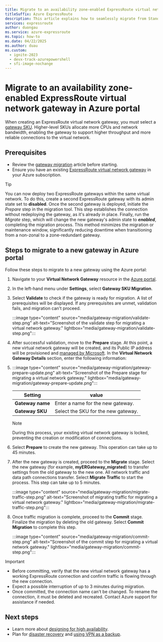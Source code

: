 ```yaml
---
title: Migrate to an availability zone-enabled ExpressRoute virtual network gateway in Azure portal
titleSuffix: Azure ExpressRoute
description: This article explains how to seamlessly migrate from Standard/HighPerf/UltraPerf SKUs to ErGw1/2/3AZ SKUs in Azure portal.
services: expressroute
author: duongau
ms.service: azure-expressroute
ms.topic: how-to
ms.date: 04/22/2025
ms.author: duau
ms.custom:
  - ignite-2023
  - devx-track-azurepowershell
  - sfi-image-nochange
---
```


# Migrate to an availability zone-enabled ExpressRoute virtual network gateway in Azure portal

When creating an ExpressRoute virtual network gateway, you must select a [gateway SKU](expressroute-about-virtual-network-gateways.md). Higher-level SKUs allocate more CPUs and network bandwidth, enabling the gateway to support higher throughput and more reliable connections to the virtual network.

## Prerequisites

- Review the [gateway migration](gateway-migration.md) article before starting.
- Ensure you have an existing [ExpressRoute virtual network gateway](expressroute-howto-add-gateway-portal-resource-manager.md) in your Azure subscription.

> [!TIP]
> You can now deploy two ExpressRoute gateways within the same virtual network. To do this, create a second ExpressRoute gateway with its admin state set to **disabled**. Once the second gateway is deployed, initiate the *Prepare* step in the migration tool. This step establishes the connection without redeploying the gateway, as it's already in place. Finally, run the *Migrate* step, which will change the new gateway's admin state to **_enabled_**, completing the migration process. This method minimizes the migration or maintenance window, significantly reducing downtime when transitioning from a non-zonal to a zone-redundant gateway.

## Steps to migrate to a new gateway in Azure portal

Follow these steps to migrate to a new gateway using the Azure portal:

1. Navigate to your **Virtual Network Gateway** resource in the [Azure portal](https://portal.azure.com/).

1. In the left-hand menu under **Settings**, select **Gateway SKU Migration**.

1. Select **Validate** to check if the gateway is ready for migration. A list of prerequisites will be displayed. If any prerequisites are unmet, validation fails, and migration can't proceed.

    :::image type="content" source="media/gateway-migration/validate-step.png" alt-text="Screenshot of the validate step for migrating a virtual network gateway." lightbox="media/gateway-migration/validate-step.png":::

1. After successful validation, move to the **Prepare** stage. At this point, a new virtual network gateway will be created, and its Public IP address will be provisioned and [managed by Microsoft](expressroute-about-virtual-network-gateways.md#auto-assigned-public-ip). In the **Virtual Network Gateway Details** section, enter the following information:
1. 
    :::image type="content" source="media/gateway-migration/gateway-prepare-update.png" alt-text="Screenshot of the Prepare stage for migrating a virtual network gateway." lightbox="media/gateway-migration/gateway-prepare-update.png":::

    | Setting | value |
    |--|--|
    | **Gateway name** | Enter a name for the new gateway. |
    | **Gateway SKU** | Select the SKU for the new gateway. |


    > [!NOTE]
    > During this process, your existing virtual network gateway is locked, preventing the creation or modification of connections.

1. Select **Prepare** to create the new gateway. This operation can take up to 45 minutes.

1. After the new gateway is created, proceed to the **Migrate** stage. Select the new gateway (for example, **myERGateway_migrated**) to transfer settings from the old gateway to the new one. All network traffic and data path connections transfer. Select **Migrate Traffic** to start the process. This step can take up to 5 minutes.

    :::image type="content" source="media/gateway-migration/migrate-traffic-step.png" alt-text="Screenshot of migrating traffic for migrating a virtual network gateway." lightbox="media/gateway-migration/migrate-traffic-step.png":::

1. Once traffic migration is complete, proceed to the **Commit** stage. Finalize the migration by deleting the old gateway. Select **Commit Migration** to complete this step.

    :::image type="content" source="media/gateway-migration/commit-step.png" alt-text="Screenshot of the commit step for migrating a virtual network gateway." lightbox="media/gateway-migration/commit-step.png":::

> [!IMPORTANT]
> - Before committing, verify that the new virtual network gateway has a working ExpressRoute connection and confirm traffic is flowing through the new connection.
> - Expect a possible interruption of up to 3 minutes during migration.
> - Once committed, the connection name can't be changed. To rename the connection, it must be deleted and recreated. Contact Azure support for assistance if needed.

## Next steps

* Learn more about [designing for high availability](designing-for-high-availability-with-expressroute.md).
* Plan for [disaster recovery](designing-for-disaster-recovery-with-expressroute-privatepeering.md) and [using VPN as a backup](use-s2s-vpn-as-backup-for-expressroute-privatepeering.md).
